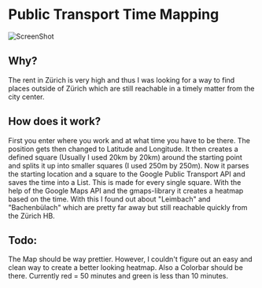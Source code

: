 # Public Transport Time Mapping
![ScreenShot](/Hürlimann_areal.png)
## Why?
The rent in Zürich is very high and thus I was looking for a way to find places outside of Zürich which are still reachable in a timely matter from the city center.

## How does it work?

First you enter where you work and at what time you have to be there. The position gets then changed to Latitude and Longitude. It then creates a defined square (Usually I used 20km by 20km) around the starting point and splits it up into smaller squares (I used 250m by 250m). Now it parses the starting location and a square to the Google Public Transport API and saves the time into a List. This is made for every single square. With the help of the Google Maps API and the gmaps-library it creates a heatmap based on the time. With this I found out about "Leimbach" and "Bachenbülach" which are pretty far away but still reachable quickly from the Zürich HB.

## Todo:

The Map should be way prettier. However, I couldn't figure out an easy and clean way to create a better looking heatmap. Also a Colorbar should be there. Currently red = 50 minutes and green is less than 10 minutes.

